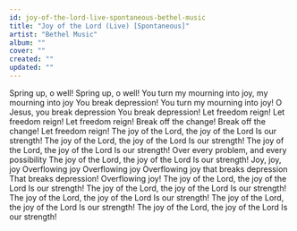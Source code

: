```yaml
---
id: joy-of-the-lord-live-spontaneous-bethel-music
title: "Joy of the Lord (Live) [Spontaneous]"
artist: "Bethel Music"
album: ""
cover: ""
created: ""
updated: ""
---
```


Spring up, o well!
Spring up, o well!
You turn my mourning into joy, my mourning into joy
You break depression!
You turn my mourning into joy!
O Jesus, you break depression
You break depression!
Let freedom reign!
Let freedom reign!
Let freedom reign!
Break off the change!
Break off the change!
Let freedom reign!
The joy of the Lord, the joy of the Lord
Is our strength!
The joy of the Lord, the joy of the Lord
Is our strength!
The joy of the Lord, the joy of the Lord
Is our strength!
Over every problem, and every possibility
The joy of the Lord, the joy of the Lord
Is our strength!
Joy, joy, joy
Overflowing joy
Overflowing joy
Overflowing joy that breaks depression
That breaks depression!
Overflowing joy!
The joy of the Lord, the joy of the Lord
Is our strength!
The joy of the Lord, the joy of the Lord
Is our strength!
The joy of the Lord, the joy of the Lord
Is our strength!
The joy of the Lord, the joy of the Lord
Is our strength!
The joy of the Lord, the joy of the Lord
Is our strength!